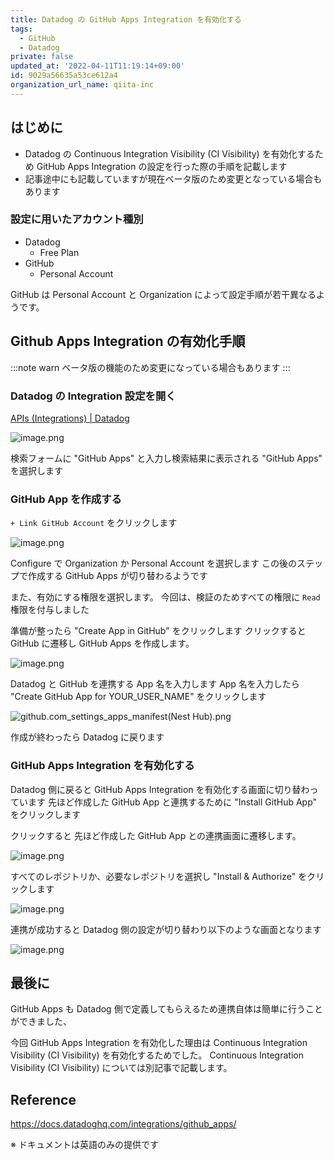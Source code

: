 ```yaml
---
title: Datadog の GitHub Apps Integration を有効化する
tags:
  - GitHub
  - Datadog
private: false
updated_at: '2022-04-11T11:19:14+09:00'
id: 9029a56635a53ce612a4
organization_url_name: qiita-inc
---
```

## はじめに

- Datadog の Continuous Integration Visibility (CI  Visibility) を有効化するため GitHub Apps Integration の設定を行った際の手順を記載します
- 記事途中にも記載していますが現在ベータ版のため変更となっている場合もあります

### 設定に用いたアカウント種別

- Datadog
    - Free Plan
- GitHub
    - Personal Account

GitHub は Personal Account と Organization によって設定手順が若干異なるようです。

## Github Apps Integration の有効化手順

:::note warn
ベータ版の機能のため変更になっている場合もあります
:::

### Datadog の Integration 設定を開く

[APIs (Integrations) | Datadog](https://app.datadoghq.com/account/settings#integrations)

![image.png](https://qiita-image-store.s3.ap-northeast-1.amazonaws.com/0/55950/d771b325-b4a5-451e-ce3e-3b8537eb1ee4.png)

検索フォームに "GitHub Apps" と入力し検索結果に表示される "GitHub Apps" を選択します

### GitHub App を作成する

`+ Link GitHub Account` をクリックします

![image.png](https://qiita-image-store.s3.ap-northeast-1.amazonaws.com/0/55950/29910f99-720b-9573-57b0-023a45700c5b.png)

Configure で Organization か Personal Account を選択します
この後のステップで作成する GitHub Apps が切り替わるようです

また、有効にする権限を選択します。
今回は、検証のためすべての権限に `Read` 権限を付与しました

準備が整ったら "Create App in GitHub" をクリックします
クリックすると GitHub に遷移し GitHub Apps を作成します。

![image.png](https://qiita-image-store.s3.ap-northeast-1.amazonaws.com/0/55950/a18414f7-046a-e4e3-b407-60c2e04a5c5b.png)

Datadog と GitHub を連携する App 名を入力します
App 名を入力したら "Create GitHub App for YOUR_USER_NAME" をクリックします

![github.com_settings_apps_manifest(Nest Hub).png](https://qiita-image-store.s3.ap-northeast-1.amazonaws.com/0/55950/b0709bc7-a097-02f3-5436-64c312c2eb10.png)

作成が終わったら Datadog に戻ります

### GitHub Apps Integration を有効化する

Datadog 側に戻ると GitHub Apps Integration を有効化する画面に切り替わっています
先ほど作成した GitHub App と連携するために "Install GitHub App" をクリックします

クリックすると 先ほど作成した GitHub App との連携画面に遷移します。

![image.png](https://qiita-image-store.s3.ap-northeast-1.amazonaws.com/0/55950/8ab54464-b615-2209-74bd-ed02d7853f31.png)

すべてのレポジトリか、必要なレポジトリを選択し "Install & Authorize" をクリックします

![image.png](https://qiita-image-store.s3.ap-northeast-1.amazonaws.com/0/55950/77013970-680b-6432-db28-cfb490f00adf.png)

連携が成功すると Datadog 側の設定が切り替わり以下のような画面となります

![image.png](https://qiita-image-store.s3.ap-northeast-1.amazonaws.com/0/55950/9c116585-3eb1-5f17-144c-1a55d863c255.png)


## 最後に

GitHub Apps も Datadog 側で定義してもらえるため連携自体は簡単に行うことができました、

今回 GitHub Apps Integration を有効化した理由は Continuous Integration Visibility (CI  Visibility) を有効化するためでした。
Continuous Integration Visibility (CI  Visibility) については別記事で記載します。

## Reference

https://docs.datadoghq.com/integrations/github_apps/

※ ドキュメントは英語のみの提供です
